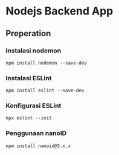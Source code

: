 # Nodejs Backend App

## Preperation

### Instalasi nodemon
```npm install nodemon --save-dev```

### Instalasi ESLint
```npm install eslint --save-dev```

### Konfigurasi ESLint
```npx eslint --init```

### Penggunaan nanoID
```npm install nanoid@3.x.x```
